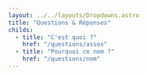 ```yaml
---
layout: ../../layouts/Dropdowns.astro
title: "Questions & Réponses"
childs:
  - title: "C'est quoi ?"
    href: "/questions/assos"
  - title: "Pourquoi ce nom ?"
    href: "/questions/nom"
---
```

